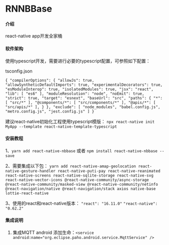 # RNNBBase

#### 介绍
react-native app开发全家桶

#### 软件架构
使用typescript开发，需要进行必要的typescript配置，可参照如下配置：

tsconfig.json

`
{
    "compilerOptions": {
        "allowJs": true,
        "allowSyntheticDefaultImports": true,
        "experimentalDecorators": true,
        "esModuleInterop": true,
        "isolatedModules": true,
        "jsx": "react",
        "lib": [
            "es6"
        ],
        "moduleResolution": "node",
        "noEmit": true,
        "strict": true,
        "target": "esnext",
        "baseUrl": "src",
        "paths": {
            "*": [
                "src/*"
            ],
            "@components/*": [
                "src/components/*"
            ],
            "@apis/*": [
                "src/apis/*"
            ],
        }
    },
    "exclude": [
        "node_modules",
        "babel.config.js",
        "metro.config.js",
        "jest.config.js"
    ]
}
`

建议react-native初始化工程使用typescript模版：
`npx react-native init MyApp --template react-native-template-typescript`

#### 安装教程

1、`yarn add react-native-nbbase` 或者 `npm install react-native-nbbase --save`

2、需要集成以下包：
    `yarn add react-native-amap-geolocation react-native-gesture-handler react-native-puti-pay react-native-reanimated react-native-screens react-native-sqlite-storage react-native-svg react-native-vector-icons @react-native-community/async-storage @react-native-community/masked-view @react-native-community/netinfo @react-navigation/native @react-navigation/stack axios native-base lottie-react-native`
    
3、使用的react和react-native版本：
    `"react": "16.11.0"` `"react-native": "0.62.2"`

#### 集成说明

1.  集成MQTT
    android  添加生命：`<service android:name="org.eclipse.paho.android.service.MqttService" />`

